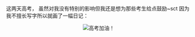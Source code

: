 这两天高考，
虽然对我没有特别的影响但我还是想为那些考生给点鼓励~sct
因为我不擅长写字所以就画了一幅日记：

<center>

![高考加油！](./images/Image.png)

</center>